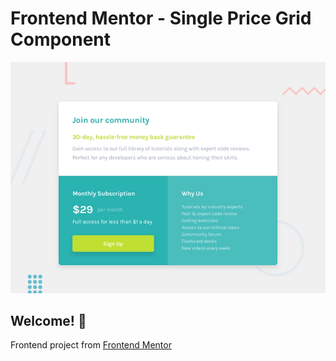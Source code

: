 # Frontend Mentor - Single Price Grid Component

![Design preview for the Single Price Grid Component coding challenge](./design/desktop-preview.jpg)

## Welcome! 👋

Frontend project from [Frontend Mentor](https://www.frontendmentor.io)